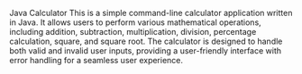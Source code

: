 Java Calculator
This is a simple command-line calculator application written in Java. It allows users to perform various mathematical operations, including addition, subtraction, multiplication, division, percentage calculation, square, and square root. The calculator is designed to handle both valid and invalid user inputs, providing a user-friendly interface with error handling for a seamless user experience.
